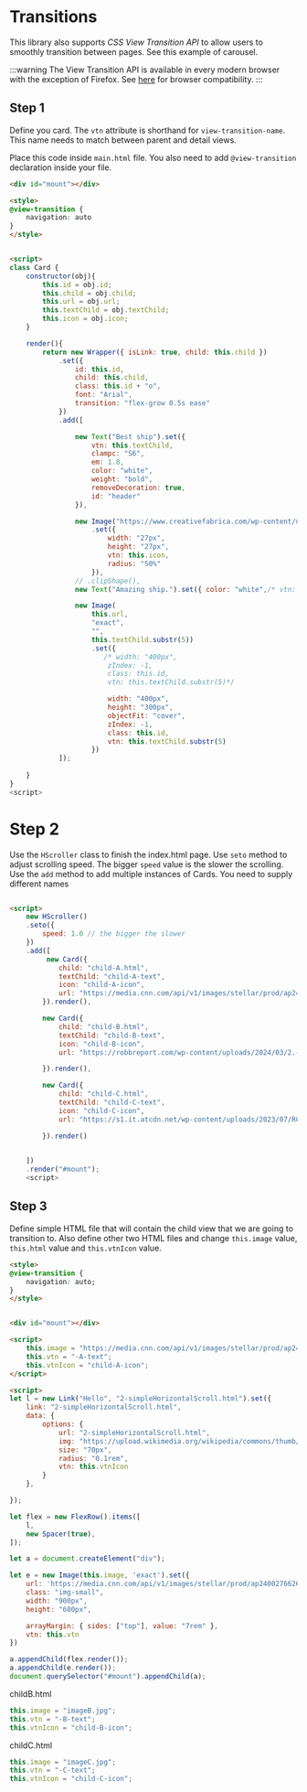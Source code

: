 # Transitions

This library also supports *CSS View Transition API* to allow users to smoothly transition between pages. See this example of carousel. 

:::warning
The View Transition API is available in every modern browser with the exception of Firefox.
See [here](https://developer.mozilla.org/en-US/docs/Web/API/View_Transition_API#browser_compatibility) for browser compatibility.
:::


## Step 1
Define you card. The ```vtn``` attribute is shorthand for ```view-transition-name```. This name needs to match between parent and detail views. 

Place this code inside ```main.html``` file. 
You also need to add ```@view-transition``` declaration inside your file.  


```html
<div id="mount"></div>

<style>
@view-transition {
    navigation: auto
}
</style>

```
```html

<script>
class Card {
    constructor(obj){
        this.id = obj.id;
        this.child = obj.child;
        this.url = obj.url;
        this.textChild = obj.textChild;
        this.icon = obj.icon;
    }

    render(){
        return new Wrapper({ isLink: true, child: this.child })
            .set({
                id: this.id,
                child: this.child,
                class: this.id + "o",
                font: "Arial",
                transition: "flex-grow 0.5s ease"
            })
            .add([

                new Text("Best ship").set({
                    vtn: this.textChild,
                    clampc: "S6",
                    em: 1.8,
                    color: "white",
                    weight: "bold",
                    removeDecoration: true,
                    id: "header"
                }),

                new Image("https://www.creativefabrica.com/wp-content/uploads/2021/07/25/Ship-icon-Graphics-15107842-1-1-580x386.jpg")
                    .set({
                        width: "27px",
                        height: "27px",
                        vtn: this.icon,
                        radius: "50%"
                    }),
                // .clipShape(),
                new Text("Amazing ship.").set({ color: "white",/* vtn: this.icon + "-sub"*/ }),

                new Image(
                    this.url,
                    "exact",
                    "",
                    this.textChild.substr(5))
                    .set({
                       /* width: "400px",
                        zIndex: -1,
                        class: this.id,
                        vtn: this.textChild.substr(5)*/

                        width: "400px",
                        height: "300px",
                        objectFit: "cover",
                        zIndex: -1,
                        class: this.id,
                        vtn: this.textChild.substr(5)
                    })
            ]);
       
    }
}
<script>
```


# Step 2

Use the ```HScroller``` class to finish the index.html page. Use ```seto``` method to adjust scrolling speed. The bigger ```speed``` value is the slower the scrolling. Use the ```add``` method to add multiple instances of Cards.
You need to supply different names 
```html

<script>
    new HScroller()
    .seto({
        speed: 1.0 // the bigger the slower
    })
    .add([
         new Card({
            child: "child-A.html",
            textChild: "child-A-text",
            icon: "child-A-icon",
            url: "https://media.cnn.com/api/v1/images/stellar/prod/ap24002766263400.jpg?c=original",
        }).render(),

        new Card({
            child: "child-B.html",
            textChild: "child-B-text",
            icon: "child-B-icon",
            url: "https://robbreport.com/wp-content/uploads/2024/03/2.-1704918218_DJI-0792.jpg?w=1024",

        }).render(),

        new Card({
            child: "child-C.html",
            textChild: "child-C-text",
            icon: "child-C-icon",
            url: "https://s1.it.atcdn.net/wp-content/uploads/2023/07/RCI-Hideaway.jpg",

        }).render()

        
    ])
    .render("#mount");
    <script>
```


## Step 3

Define simple HTML file that will contain the child view that we are going to transition to.
Also define other two HTML files and change ```this.image``` value, ```this.html``` value and ```this.vtnIcon``` value.

```html
<style>
@view-transition {
    navigation: auto;
}
</style>
```


```html

<div id="mount"></div>

<script>
    this.image = "https://media.cnn.com/api/v1/images/stellar/prod/ap24002766263400.jpg?c=original";
    this.vtn = "-A-text";
    this.vtnIcon = "child-A-icon";
</script>

<script>
let l = new Link("Hello", "2-simpleHorizontalScroll.html").set({
    link: "2-simpleHorizontalScroll.html",
    data: {
        options: {
            url: "2-simpleHorizontalScroll.html",
            img: "https://upload.wikimedia.org/wikipedia/commons/thumb/b/b1/Back_Arrow.svg/2048px-Back_Arrow.svg.png",
            size: "70px",
            radius: "0.1rem",
            vtn: this.vtnIcon
        }
    },

});

let flex = new FlexRow().items([
    l,
    new Spacer(true),
]);

let a = document.createElement("div");

let e = new Image(this.image, 'exact').set({
    url: 'https://media.cnn.com/api/v1/images/stellar/prod/ap24002766263400.jpg?c=original',
    class: "img-small",
    width: "900px",
    height: "600px",

    arrayMargin: { sides: ["top"], value: "7rem" },
    vtn: this.vtn
})

a.appendChild(flex.render());
a.appendChild(e.render());
document.querySelector("#mount").appendChild(a);
```

childB.html
```js
this.image = "imageB.jpg";
this.vtn = "-B-text";
this.vtnIcon = "child-B-icon";
```

childC.html
```js
this.image = "imageC.jpg";
this.vtn = "-C-text";
this.vtnIcon = "child-C-icon";
```